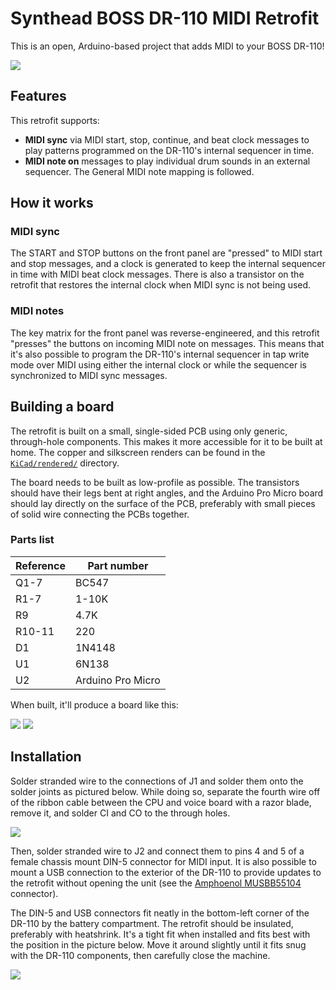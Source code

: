# Synthead BOSS DR-110 MIDI Retrofit

This is an open, Arduino-based project that adds MIDI to your BOSS DR-110!

![](https://user-images.githubusercontent.com/820984/56480262-26b3ab80-646e-11e9-9777-f2b82b080ad2.jpg)

## Features

This retrofit supports:

- **MIDI sync** via MIDI start, stop, continue, and beat clock messages to play patterns programmed on the DR-110's internal sequencer in time.
- **MIDI note on** messages to play individual drum sounds in an external sequencer.  The General MIDI note mapping is followed.

## How it works

### MIDI sync

The START and STOP buttons on the front panel are "pressed" to MIDI start and stop messages, and a clock is generated to keep the internal sequencer in time with MIDI beat clock messages.  There is also a transistor on the retrofit that restores the internal clock when MIDI sync is not being used.

### MIDI notes

The key matrix for the front panel was reverse-engineered, and this retrofit "presses" the buttons on incoming MIDI note on messages.  This means that it's also possible to program the DR-110's internal sequencer in tap write mode over MIDI using either the internal clock or while the sequencer is synchronized to MIDI sync messages.

## Building a board

The retrofit is built on a small, single-sided PCB using only generic, through-hole components.  This makes it more accessible for it to be built at home.  The copper and silkscreen renders can be found in the [`KiCad/rendered/`](https://github.com/synthead/dr110-midi/tree/master/KiCad/rendered/) directory.

The board needs to be built as low-profile as possible.  The transistors should have their legs bent at right angles, and the Arduino Pro Micro board should lay directly on the surface of the PCB, preferably with small pieces of solid wire connecting the PCBs together.

### Parts list

| Reference | Part number       |
|-----------|-------------------|
| Q1-7      | BC547             |
| R1-7      | 1-10K             |
| R9        | 4.7K              |
| R10-11    | 220               |
| D1        | 1N4148            |
| U1        | 6N138             |
| U2        | Arduino Pro Micro |

When built, it'll produce a board like this:

![](https://user-images.githubusercontent.com/820984/56480603-ae4dea00-646f-11e9-9e30-c6c5533483d1.jpg)
![](https://user-images.githubusercontent.com/820984/56481152-72685400-6472-11e9-80aa-8a49555c6e73.jpg)

## Installation

Solder stranded wire to the connections of J1 and solder them onto the solder joints as pictured below.  While doing so, separate the fourth wire off of the ribbon cable between the CPU and voice board with a razor blade, remove it, and solder CI and CO to the through holes.

![](https://user-images.githubusercontent.com/820984/56482752-a9dafe80-647a-11e9-8b26-b39a917f7213.jpg)

Then, solder stranded wire to J2 and connect them to pins 4 and 5 of a female chassis mount DIN-5 connector for MIDI input.  It is also possible to mount a USB connection to the exterior of the DR-110 to provide updates to the retrofit without opening the unit (see the [Amphoenol MUSBB55104](https://www.arrow.com/en/products/musbb55104/amphenol) connector).

The DIN-5 and USB connectors fit neatly in the bottom-left corner of the DR-110 by the battery compartment.  The retrofit should be insulated, preferably with heatshrink.  It's a tight fit when installed and fits best with the position in the picture below.  Move it around slightly until it fits snug with the DR-110 components, then carefully close the machine.

![](https://user-images.githubusercontent.com/820984/56482975-d6dbe100-647b-11e9-833c-a8e892dff889.jpg)
